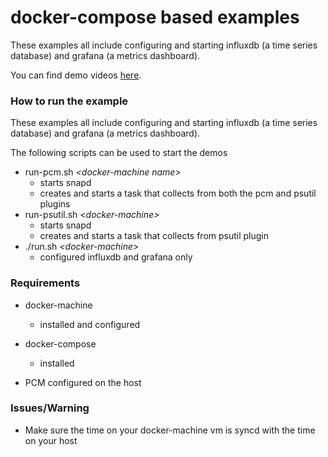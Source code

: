 <!--
http://www.apache.org/licenses/LICENSE-2.0.txt


Copyright 2015 Intel Corporation

Licensed under the Apache License, Version 2.0 (the "License");
you may not use this file except in compliance with the License.
You may obtain a copy of the License at

    http://www.apache.org/licenses/LICENSE-2.0

Unless required by applicable law or agreed to in writing, software
distributed under the License is distributed on an "AS IS" BASIS,
WITHOUT WARRANTIES OR CONDITIONS OF ANY KIND, either express or implied.
See the License for the specific language governing permissions and
limitations under the License.
-->

# docker-compose based examples

These examples all include configuring and starting influxdb (a time series database) and grafana (a metrics dashboard).

You can find demo videos [here](../videos.md).

### How to run the example

These examples all include configuring and starting influxdb (a time series database) and grafana (a metrics dashboard).

The following scripts can be used to start the demos

- run-pcm.sh *\<docker-machine name\>* 
  - starts snapd
  - creates and starts a task that collects from both the pcm and psutil plugins
- run-psutil.sh *\<docker-machine\>*
  - starts snapd
  - creates and starts a task that collects from psutil plugin
- ./run.sh *\<docker-machine\>*   
  - configured influxdb and grafana only 

### Requirements
- docker-machine 
    + installed and configured

- docker-compose
    + installed

- PCM configured on the host

### Issues/Warning

- Make sure the time on your docker-machine vm is syncd with the time on your host 


   

